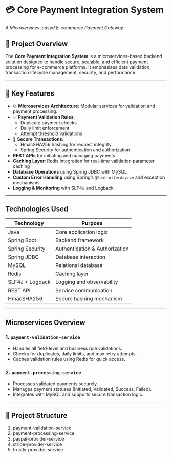 # 💳 Core Payment Integration System  
*A Microservices-based E-commerce Payment Gateway*

## 🧩 Project Overview

The **Core Payment Integration System** is a microservices-based backend solution designed to handle secure, scalable, and efficient payment processing for e-commerce platforms. It emphasizes data validation, transaction lifecycle management, security, and performance.

---

## 🚀 Key Features

- ⚙️ **Microservices Architecture**: Modular services for validation and payment processing.
- ✅ **Payment Validation Rules**:
  - Duplicate payment checks
  - Daily limit enforcement
  - Attempt threshold validations
- 🔐 **Secure Transactions**:
  - HmacSHA256 hashing for request integrity
  - Spring Security for authentication and authorization
-  **REST APIs** for initiating and managing payments
-  **Caching Layer**: Redis integration for real-time validation parameter caching
-  **Database Operations** using Spring JDBC with MySQL
-  **Custom Error Handling** using Spring’s `@ControllerAdvice` and exception mechanisms
-  **Logging & Monitoring** with SLF4J and Logback

---

##  Technologies Used

| Technology       | Purpose                         |
|------------------|----------------------------------|
| Java             | Core application logic           |
| Spring Boot      | Backend framework                |
| Spring Security  | Authentication & Authorization   |
| Spring JDBC      | Database interaction             |
| MySQL            | Relational database              |
| Redis            | Caching layer                    |
| SLF4J + Logback  | Logging and observability        |
| REST API         | Service communication            |
| HmacSHA256       | Secure hashing mechanism         |

---

##  Microservices Overview

### 1. `payment-validation-service`
- Handles all field-level and business rule validations.
- Checks for duplicates, daily limits, and max retry attempts.
- Caches validation rules using Redis for quick access.

### 2. `payment-processing-service`
- Processes validated payments securely.
- Manages payment statuses (Initiated, Validated, Success, Failed).
- Integrates with MySQL and supports secure transaction logic.

---

## 📂 Project Structure
1. payment-validation-service
2. payment-processing-service
3. paypal-provider-service
4. stripe-provider-service
5. trustly-provider-service

